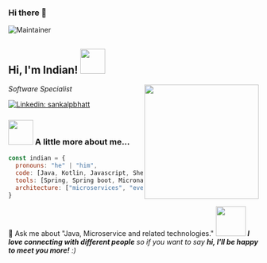 ### Hi there 👋

![Maintainer](https://img.shields.io/badge/maintainer-theMaintainer-blue)
<!--
**sankalpbhatt/sankalpbhatt** is a ✨ _special_ ✨ repository because its `README.md` (this file) appears on your GitHub profile.

-->
<h2> Hi, I'm Indian! <img src="https://www.google.com/url?sa=i&url=https%3A%2F%2Fin.pinterest.com%2Fpin%2Fmale-programmer-writing-program-code-animated-illustration-in-2023--687291593170985817%2F&psig=AOvVaw2llaR6SLochVTpZ4Qq71TP&ust=1711607651824000&source=images&cd=vfe&opi=89978449&ved=0CBEQjRxqFwoTCKD3jsLpk4UDFQAAAAAdAAAAABAE" width="50"></h2>
<img align='right' src="https://media.giphy.com/media/ieyl9zmCjO4b4t6qoY/giphy.gif" width="230">
<p><em>Software Specialist</em></p>

[![Linkedin: sankalpbhatt](https://img.shields.io/badge/-thaianebraga-blue?style=flat-square&logo=Linkedin&logoColor=white&link=https://www.linkedin.com/in/sankalp-bhatt/)]([https://www.linkedin.com/in/thaianebraga/](https://www.linkedin.com/in/sankalp-bhatt/))


### <img src="https://media.giphy.com/media/VgCDAzcKvsR6OM0uWg/giphy.gif" width="50"> A little more about me...  

```javascript
const indian = {
  pronouns: "he" | "him",
  code: [Java, Kotlin, Javascript, Shell],
  tools: [Spring, Spring boot, Micronaut, React, Docker],
  architecture: ["microservices", "event-driven", "design system pattern"],
}
```

💬 Ask me about "Java, Microservice and related technologies."
<img src="https://media.giphy.com/media/LnQjpWaON8nhr21vNW/giphy.gif" width="60"> <em><b>I love connecting with different people</b> so if you want to say <b>hi, I'll be happy to meet you more!</b> :)</em>



<!--

Here are some ideas to get you started:

- 🔭 I’m currently working on ...
- 🌱 I’m currently learning ...
- 👯 I’m looking to collaborate on ...
- 🤔 I’m looking for help with ...
- 💬 Ask me about ...
- 📫 How to reach me: ...
- 😄 Pronouns: ...
- ⚡ Fun fact: ...
-->
